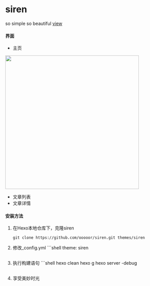 # siren
so simple so beautiful [view](https://ooooor.github.io/)

#### 界面

- 主页

<img src="https://raw.githubusercontent.com/wiki/ooooor/siren/siren_index.png" width="420"/>

- 文章列表
- 文章详情

#### 安装方法

1. 在Hexo本地仓库下，克隆siren

	```shell
	git clone https://github.com/ooooor/siren.git themes/siren
	```
2. 修改_config.yml
        ```shell
	theme: siren
	```
3. 执行构建语句
        ```shell
        hexo clean
	hexo g
	hexo server -debug
	```
4. 享受美妙时光
